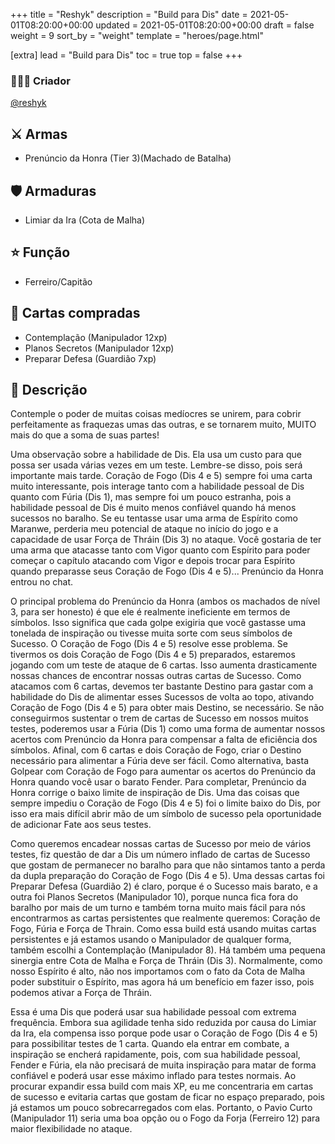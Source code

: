 +++
title = "Reshyk"
description = "Build para Dis"
date = 2021-05-01T08:20:00+00:00
updated = 2021-05-01T08:20:00+00:00
draft = false
weight = 9
sort_by = "weight"
template = "heroes/page.html"

[extra]
lead = "Build para Dis"
toc = true
top = false
+++

### 🙋🏻‍♂️ Criador

[@reshyk](https://www.reddit.com/r/JourneysInMiddleEarth/comments/p3whof/a_nonstandard_build_for_every_character/)

## ⚔️ Armas

- Prenúncio da Honra (Tier 3)(Machado de Batalha)

## 🛡️ Armaduras

- Limiar da Ira (Cota de Malha)

## ⭐️ Função

- Ferreiro/Capitão

## 🎴 Cartas compradas

- Contemplação (Manipulador 12xp)
- Planos Secretos (Manipulador 12xp)
- Preparar Defesa (Guardião 7xp)

## 📖 Descrição

Contemple o poder de muitas coisas medíocres se unirem, para cobrir perfeitamente as fraquezas umas das outras, e se tornarem muito, MUITO mais do que a soma de suas partes!

Uma observação sobre a habilidade de Dis. Ela usa um custo para que possa ser usada várias vezes em um teste. Lembre-se disso, pois será importante mais tarde. Coração de Fogo (Dis 4 e 5) sempre foi uma carta muito interessante, pois interage tanto com a habilidade pessoal de Dis quanto com Fúria (Dis 1), mas sempre foi um pouco estranha, pois a habilidade pessoal de Dis é muito menos confiável quando há menos sucessos no baralho. Se eu tentasse usar uma arma de Espírito como Maranwe, perderia meu potencial de ataque no início do jogo e a capacidade de usar Força de Thráin (Dis 3) no ataque. Você gostaria de ter uma arma que atacasse tanto com Vigor quanto com Espírito para poder começar o capítulo atacando com Vigor e depois trocar para Espírito quando preparasse seus Coração de Fogo (Dis 4 e 5)... Prenúncio da Honra entrou no chat.

O principal problema do Prenúncio da Honra (ambos os machados de nível 3, para ser honesto) é que ele é realmente ineficiente em termos de símbolos. Isso significa que cada golpe exigiria que você gastasse uma tonelada de inspiração ou tivesse muita sorte com seus símbolos de Sucesso. O Coração de Fogo (Dis 4 e 5) resolve esse problema. Se tivermos os dois Coração de Fogo (Dis 4 e 5) preparados, estaremos jogando com um teste de ataque de 6 cartas. Isso aumenta drasticamente nossas chances de encontrar nossas outras cartas de Sucesso. Como atacamos com 6 cartas, devemos ter bastante Destino para gastar com a habilidade do Dis de alimentar esses Sucessos de volta ao topo, ativando Coração de Fogo (Dis 4 e 5) para obter mais Destino, se necessário. Se não conseguirmos sustentar o trem de cartas de Sucesso em nossos muitos testes, poderemos usar a Fúria (Dis 1) como uma forma de aumentar nossos acertos com Prenúncio da Honra para compensar a falta de eficiência dos símbolos. Afinal, com 6 cartas e dois Coração de Fogo, criar o Destino necessário para alimentar a Fúria deve ser fácil. Como alternativa, basta Golpear com Coração de Fogo para aumentar os acertos do Prenúncio da Honra quando você usar o barato Fender. Para completar, Prenúncio da Honra corrige o baixo limite de inspiração de Dis. Uma das coisas que sempre impediu o Coração de Fogo (Dis 4 e 5) foi o limite baixo do Dis, por isso era mais difícil abrir mão de um símbolo de sucesso pela oportunidade de adicionar Fate aos seus testes.

Como queremos encadear nossas cartas de Sucesso por meio de vários testes, fiz questão de dar a Dis um número inflado de cartas de Sucesso que gostam de permanecer no baralho para que não sintamos tanto a perda da dupla preparação do Coração de Fogo (Dis 4 e 5). Uma dessas cartas foi Preparar Defesa (Guardião 2) é claro, porque é o Sucesso mais barato, e a outra foi Planos Secretos (Manipulador 10), porque nunca fica fora do baralho por mais de um turno e também torna muito mais fácil para nós encontrarmos as cartas persistentes que realmente queremos: Coração de Fogo, Fúria e Força de Thrain. Como essa build está usando muitas cartas persistentes e já estamos usando o Manipulador de qualquer forma, também escolhi a Contemplação (Manipulador 8). Há também uma pequena sinergia entre Cota de Malha e Força de Thráin (Dis 3). Normalmente, como nosso Espírito é alto, não nos importamos com o fato da Cota de Malha poder substituir o Espírito, mas agora há um benefício em fazer isso, pois podemos ativar a Força de Thráin.

Essa é uma Dis que poderá usar sua habilidade pessoal com extrema frequência. Embora sua agilidade tenha sido reduzida por causa do Limiar da Ira, ela compensa isso porque pode usar o Coração de Fogo (Dis 4 e 5) para possibilitar testes de 1 carta. Quando ela entrar em combate, a inspiração se encherá rapidamente, pois, com sua habilidade pessoal, Fender e Fúria, ela não precisará de muita inspiração para matar de forma confiável e poderá usar esse máximo inflado para testes normais. Ao procurar expandir essa build com mais XP, eu me concentraria em cartas de sucesso e evitaria cartas que gostam de ficar no espaço preparado, pois já estamos um pouco sobrecarregados com elas. Portanto, o Pavio Curto (Manipulador 11) seria uma boa opção ou o Fogo da Forja (Ferreiro 12) para maior flexibilidade no ataque.
